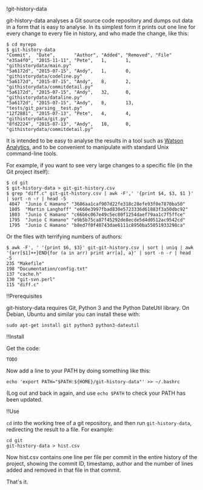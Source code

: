 !git-history-data

git-history-data analyses a Git source code repository and dumps out data in a form that is easy to analyse. In its simplest form it prints out one line for every change to every file in history, and who made the change, like this:

    $ cd myrepo
    $ git-history-data
    "Commit",  "Date",       "Author", "Added", "Removed", "File"
    "e35a4f0", "2015-11-11", "Pete",   1,       1,         "githistorydata/main.py"
    "5a6172d", "2015-07-15", "Andy",   1,       0,         "githistorydata/codeline.py"
    "5a6172d", "2015-07-15", "Andy",   8,       2,         "githistorydata/commitdetail.py"
    "5a6172d", "2015-07-15", "Andy",   32,      0,         "githistorydata/dataline.py"
    "5a6172d", "2015-07-15", "Andy",   8,       13,        "tests/git_parsing__test.py"
    "12f2881", "2015-07-13", "Pete",   4,       4,         "githistorydata/git.py"
    "8fd2224", "2015-07-13", "Andy",   18,      0,         "githistorydata/commitdetail.py"


It is intended to be easy to analyse the results in a tool such as [Watson Analytics](http://watsonanalytics.com), and to be convenient to manipulate with standard Unix command-line tools.

For example, if you want to see very large changes to a specific file (in the Git project itself):

    $ cd git
    $ git-history-data > git-git-history.csv
    $ grep "diff.c" git-git-history.csv | awk -F',' '{print $4, $3, $1 }' | sort -n -r | head -5
     4047  "Junio C Hamano" "3686aa1caf907d22fe318c28efe93f0e7870ba50"
     1805  "Martin Langhoff" "e660e3997fbad830e5723336d61883f3a50dbc92"
     1803  "Junio C Hamano" "c66b6c067e49c5ec80f1254daef79aa1c7f5ffce"
     1795  "Junio C Hamano" "e9b5b75ca87f45292de8ecde5d4d0512ac9542cd"
     1795  "Junio C Hamano" "b8ed7f0f40743dae6111c8950ba55051933298ca"

Or the files with terrifying numbers of authors:

    $ awk -F', ' '{print $6, $3}' git-git-history.csv | sort | uniq | awk '{arr[$1]++}END{for (a in arr) print arr[a], a}' | sort -n -r | head -5
    235 "Makefile"
    198 "Documentation/config.txt"
    137 "cache.h"
    130 "git-svn.perl"
    115 "diff.c"

!!Prerequisites

git-history-data requires Git, Python 3 and the Python DateUtil library.  On Debian, Ubuntu and similar you can install these with:

    sudo apt-get install git python3 python3-dateutil

!!Install

Get the code:

    TODO

Now add a line to your PATH by doing something like this:

    echo 'export PATH="$PATH:${HOME}/git-history-data"' >> ~/.bashrc

(Log out and back in again, and use `echo $PATH` to check your PATH has been updated.

!!Use

`cd` into the working tree of a git repository, and then run `git-history-data`, redirecting the result to a file.  For example:

    cd git
    git-history-data > hist.csv

Now hist.csv contains one line per file per commit in the entire history of the project, showing the commit ID, timestamp, author and the number of lines added and removed in that file in that commit.

That's it.


